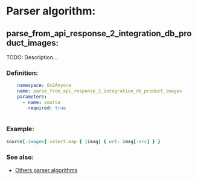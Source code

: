 # Parser algorithm:
 
## parse_from_api_response_2_integration_db_product_images:

TODO: Description...
    
### Definition:
```YAML
    namespace: Ov2Anyone
    name: parse_from_api_response_2_integration_db_product_images
    parameters:
      - name: source
        required: true
        
```

### Example:
```RUBY
source[:images].select.map { |imag| { url: imag[:src] } }
```

### See also:
* [Others parser algorithms](overview?id=parse_from_api_response_2_integration_db_product_images)
